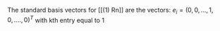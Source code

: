 The standard basis vectors for [[(1) Rn]] are the vectors:
$e_i = (0, 0, ... , 1 , 0, ...., 0)^T$ with kth entry equal to 1
